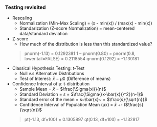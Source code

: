 ### Testing revisited
* Rescaling
    * Normalization (Min-Max Scaling) = (x - min(x)) / (max(x) - min(x))
    * Standarization (Z-score Normalization) = mean-centered data/standard deviation
* Z-score
    * How much of the distribution is less than this standardized value?
    > pnorm(-1.13) = 0.1292381
    > 1 – pnorm(0.80) = pnorm(0.8, lower.tail=FALSE) = 0.2118554
    > qnorm(0.1292) = -1.130181
* Classical Hypothesis Testing: t-Test
    * Null v.s Alternative Distributions
    * Test of Interest: $\bar{x}$ − $\mu0$ (Difference of means)
* Confidence Interval of μ: t-distribution
    * Sample Mean = $\bar{x}$ = $\frac{\Sigma{xi}}{n}$
    * Standard Deviation = $s$ = $\frac{\Sigma{(x-\bar{x})}^2}{n-1}$
    * Standard error of the mean = s~\bar{x}~ = $\frac{s}{\sqrt{n}}$
    * Confidence Interval of Population Mean (μx) = $\bar{x}$ +- t$\frac{s}{\sqrt{n}}$
    > pt(-1.13, df=100) = 0.1305897
    > qt(0.13, df=100) = -1.132817
